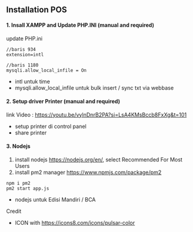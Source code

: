 ## Installation POS

####  1. Insall XAMPP and Update PHP.INI (manual and required) 
update PHP.ini 
```
//baris 934
extension=intl

//baris 1180
mysqli.allow_local_infile = On 
 ```
- intl untuk time
- mysqli.allow_local_infile untuk bulk insert / sync txt via webbase

####  2. Setup driver Printer (manual and required)
link Video : https://youtu.be/vylnDnrB2PA?si=LsA4KMsBccb8FxXg&t=101

- setup printer di control panel
- share printer 

####  3. Nodejs
1. install nodejs https://nodejs.org/en/, select Recommended For Most Users
2. install pm2 manager https://www.npmjs.com/package/pm2 
```
npm i pm2
pm2 start app.js
```

- nodejs untuk Edisi Mandiri / BCA



Credit 
- ICON with https://icons8.com/icons/pulsar-color 
